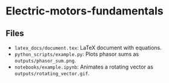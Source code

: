 # Electric-motors-fundamentals

## Files
- `latex_docs/document.tex`: LaTeX document with equations.
- `python_scripts/example.py`: Plots phasor sums as `outputs/phasor_sum.png`.
- `notebooks/example.ipynb`: Animates a rotating vector as `outputs/rotating_vector.gif`.
